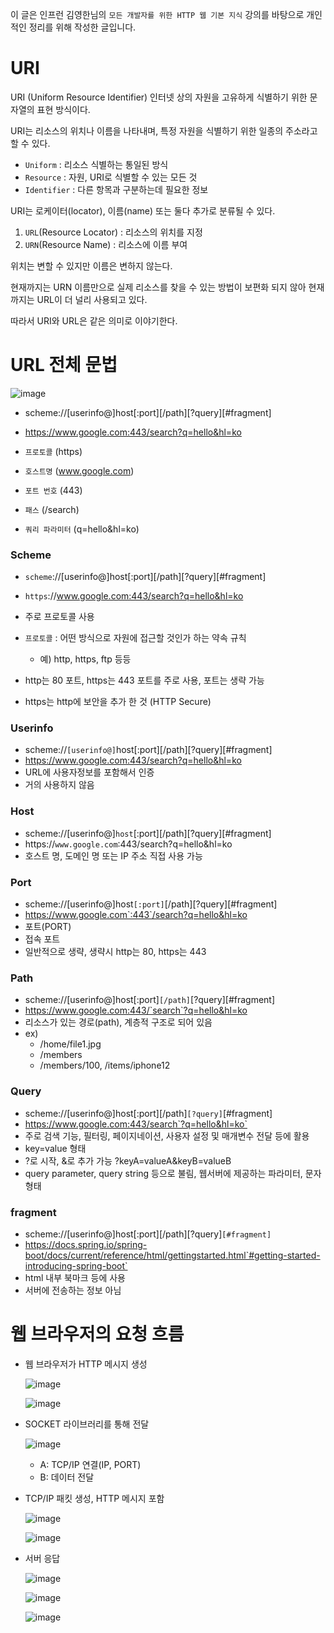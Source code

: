 이 글은 인프런 김영한님의 `모든 개발자를 위한 HTTP 웹 기본 지식` 강의를 바탕으로 개인적인 정리를 위해 작성한 글입니다.

# URI
URI (Uniform Resource Identifier) 인터넷 상의 자원을 고유하게 식별하기 위한 문자열의 표현 방식이다. 

URI는 리소스의 위치나 이름을 나타내며, 특정 자원을 식별하기 위한 일종의 주소라고 할 수 있다.

- `Uniform` : 리소스 식별하는 통일된 방식
- `Resource` : 자원, URI로 식별할 수 있는 모든 것
- `Identifier` : 다른 항목과 구분하는데 필요한 정보

URI는 로케이터(locator), 이름(name) 또는 둘다 추가로 분류될 수 있다.
1. `URL`(Resource Locator) : 리소스의 위치를 지정
2. `URN`(Resource Name) : 리소스에 이름 부여

위치는 변할 수 있지만 이름은 변하지 않는다.

현재까지는 URN 이름만으로 실제 리소스를 찾을 수 있는 방법이 보편화 되지 않아 현재까지는 URL이 더 널리 사용되고 있다.

따라서 URI와 URL은 같은 의미로 이야기한다.

# URL 전체 문법
![image](https://github.com/skcy1515/Programming-Study/assets/140364849/5a316755-476d-4ce6-96d8-a934f50f85a9)

- scheme://[userinfo@]host[:port][/path][?query][#fragment]
- https://www.google.com:443/search?q=hello&hl=ko

- `프로토콜` (https)
- `호스트명` (www.google.com)
- `포트 번호` (443)
- `패스` (/search)
- `쿼리 파라미터` (q=hello&hl=ko)

### Scheme
- `scheme`://[userinfo@]host[:port][/path][?query][#fragment]
- `https`://www.google.com:443/search?q=hello&hl=ko

- 주로 프로토콜 사용
- `프로토콜` : 어떤 방식으로 자원에 접근할 것인가 하는 약속 규칙
  - 예) http, https, ftp 등등
- http는 80 포트, https는 443 포트를 주로 사용, 포트는 생략 가능
- https는 http에 보안을 추가 한 것 (HTTP Secure)

### Userinfo
- scheme://`[userinfo@]`host[:port][/path][?query][#fragment]
- https://www.google.com:443/search?q=hello&hl=ko
- URL에 사용자정보를 포함해서 인증
- 거의 사용하지 않음

### Host
- scheme://[userinfo@]`host`[:port][/path][?query][#fragment]
- https://`www.google.com`:443/search?q=hello&hl=ko
- 호스트 명, 도메인 명 또는 IP 주소 직접 사용 가능

### Port
- scheme://[userinfo@]host`[:port]`[/path][?query][#fragment]
- https://www.google.com`:443`/search?q=hello&hl=ko
- 포트(PORT)
- 접속 포트
- 일반적으로 생략, 생략시 http는 80, https는 443

### Path
- scheme://[userinfo@]host[:port]`[/path]`[?query][#fragment]
- https://www.google.com:443/`search`?q=hello&hl=ko
- 리소스가 있는 경로(path), 계층적 구조로 되어 있음
- ex)
  - /home/file1.jpg
  - /members
  - /members/100, /items/iphone12

### Query
- scheme://[userinfo@]host[:port][/path]`[?query]`[#fragment]
- https://www.google.com:443/search`?q=hello&hl=ko`
- 주로 검색 기능, 필터링, 페이지네이션, 사용자 설정 및 매개변수 전달 등에 활용
- key=value 형태
- ?로 시작, &로 추가 가능 ?keyA=valueA&keyB=valueB
- query parameter, query string 등으로 불림, 웹서버에 제공하는 파라미터, 문자 형태

### fragment
- scheme://[userinfo@]host[:port][/path][?query]`[#fragment]`
- https://docs.spring.io/spring-boot/docs/current/reference/html/gettingstarted.html`#getting-started-introducing-spring-boot`
- html 내부 북마크 등에 사용
- 서버에 전송하는 정보 아님

# 웹 브라우저의 요청 흐름
- 웹 브라우저가 HTTP 메시지 생성

  ![image](https://github.com/skcy1515/Programming-Study/assets/140364849/b6a83d6e-02f1-4c33-853c-44d50c7bee19)

  ![image](https://github.com/skcy1515/Programming-Study/assets/140364849/0038f2ab-0a4e-4fe1-939e-92ac05857a03)

- SOCKET 라이브러리를 통해 전달
  
  ![image](https://github.com/skcy1515/Programming-Study/assets/140364849/91853d5d-50d8-4a08-963d-3627d7fbbc2b)

  - A: TCP/IP 연결(IP, PORT)
  - B: 데이터 전달
- TCP/IP 패킷 생성, HTTP 메시지 포함
  
  ![image](https://github.com/skcy1515/Programming-Study/assets/140364849/e252559c-f889-4073-8de1-1691ebb385d8)

  ![image](https://github.com/skcy1515/Programming-Study/assets/140364849/7391bf0b-dd95-4228-8952-001d0e1f477d)

- 서버 응답

  ![image](https://github.com/skcy1515/Programming-Study/assets/140364849/2ec999c7-d60b-4b8b-93fc-89612382383f)

  ![image](https://github.com/skcy1515/Programming-Study/assets/140364849/864a9882-96ac-4a36-8cd3-f2b402acc340)

  ![image](https://github.com/skcy1515/Programming-Study/assets/140364849/b5cf67af-cc54-411e-902b-8cf25cfd873c)




